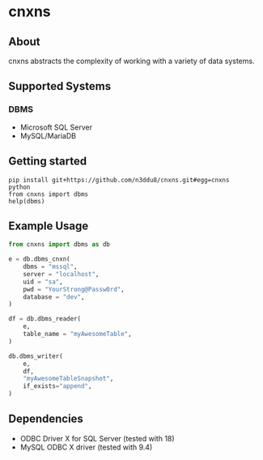 # cnxns

## About

cnxns abstracts the complexity of working with a variety of data systems.

## Supported Systems
### DBMS
- Microsoft SQL Server
- MySQL/MariaDB

## Getting started

```shell
pip install git+https://github.com/n3ddu8/cnxns.git#egg=cnxns
python
from cnxns import dbms
help(dbms)
```

## Example Usage

```python
from cnxns import dbms as db

e = db.dbms_cnxn(
    dbms = "mssql",
    server = "localhost",
    uid = "sa",
    pwd = "YourStrong@Passw0rd",
    database = "dev",
)

df = db.dbms_reader(
    e,
    table_name = "myAwesomeTable",
)

db.dbms_writer(
    e,
    df,
    "myAwesomeTableSnapshot",
    if_exists="append",
)
```

## Dependencies
- ODBC Driver X for SQL Server (tested with 18)
- MySQL ODBC X driver (tested with 9.4)
